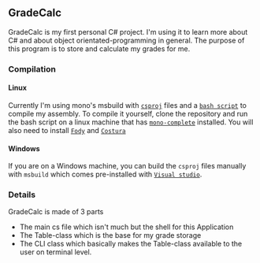 ## GradeCalc

GradeCalc is my first personal C# project. I'm using it to learn more about C# and about object orientated-programming in general.
The purpose of this program is to store and calculate my grades for me.

### Compilation
#### Linux
Currently I'm using mono's msbuild with [`csproj`](https://docs.microsoft.com/en-us/aspnet/web-forms/overview/deployment/web-deployment-in-the-enterprise/understanding-the-project-file) files and a [`bash script`](https://github.com/clragon/GradeCalc/blob/master/compile.sh) to compile my assembly. 
To compile it yourself, clone the repository and run the bash script on a linux machine that has [`mono-complete`](https://www.mono-project.com/download/stable/) installed. You will also need to install [`Fody`](https://www.nuget.org/packages/Fody/) and [`Costura`](https://www.nuget.org/packages/Costura.Fody/)
#### Windows
If you are on a Windows machine, you can build the `csproj` files manually with `msbuild` which comes pre-installed with [`Visual studio`](https://visualstudio.microsoft.com/).

### Details
GradeCalc is made of 3 parts
- The main cs file which isn't much but the shell for this Application
- The Table-class which is the base for my grade storage
- The CLI class which basically makes the Table-class available to the user on terminal level.

